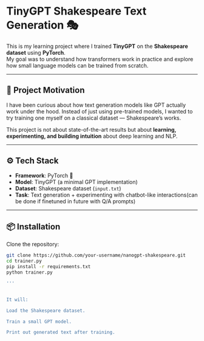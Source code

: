 # TinyGPT Shakespeare Text Generation 🎭  

This is my learning project where I trained **TinyGPT** on the **Shakespeare dataset** using **PyTorch**.  
My goal was to understand how transformers work in practice and explore how small language models can be trained from scratch.  

---

## 🌟 Project Motivation  

I have been curious about how text generation models like GPT actually work under the hood. Instead of just using pre-trained models, I wanted to try training one myself on a classical dataset — Shakespeare’s works.  

This project is not about state-of-the-art results but about **learning, experimenting, and building intuition** about deep learning and NLP.  

---

## ⚙️ Tech Stack  

- **Framework**: PyTorch 🐍  
- **Model**: TinyGPT (a minimal GPT implementation)  
- **Dataset**: Shakespeare dataset (`input.txt`)  
- **Task**: Text generation + experimenting with chatbot-like interactions(can be done if finetuned in future with Q/A prompts) 

---

## 📦 Installation  

Clone the repository:  

```bash
git clone https://github.com/your-username/nanogpt-shakespeare.git
cd trainer.py
pip install -r requirements.txt
python trainer.py

'''


It will:

Load the Shakespeare dataset.

Train a small GPT model.

Print out generated text after training.



